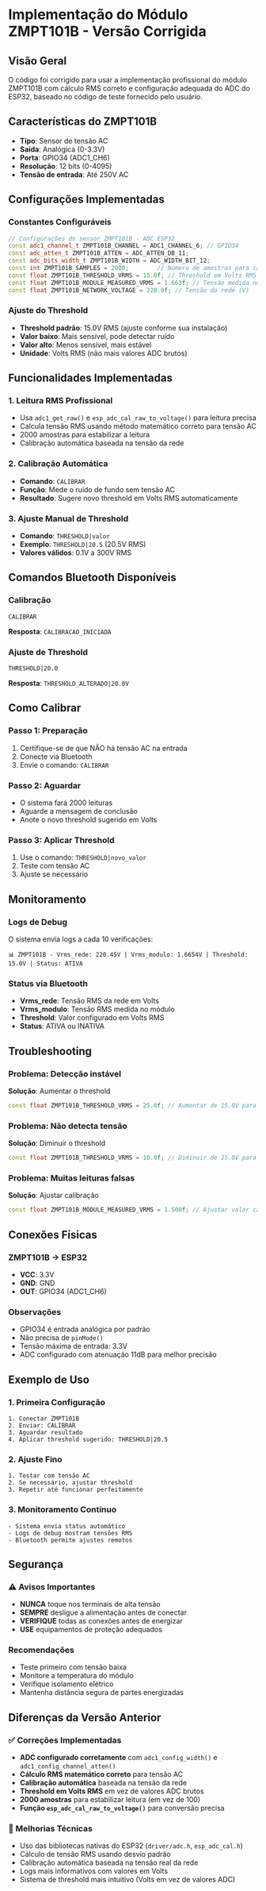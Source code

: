# Implementação do Módulo ZMPT101B - Versão Corrigida

## Visão Geral
O código foi corrigido para usar a implementação profissional do módulo ZMPT101B com cálculo RMS correto e configuração adequada do ADC do ESP32, baseado no código de teste fornecido pelo usuário.

## Características do ZMPT101B
- **Tipo**: Sensor de tensão AC
- **Saída**: Analógica (0-3.3V)
- **Porta**: GPIO34 (ADC1_CH6)
- **Resolução**: 12 bits (0-4095)
- **Tensão de entrada**: Até 250V AC

## Configurações Implementadas

### Constantes Configuráveis
```cpp
// Configurações do sensor ZMPT101B - ADC ESP32
const adc1_channel_t ZMPT101B_CHANNEL = ADC1_CHANNEL_6; // GPIO34
const adc_atten_t ZMPT101B_ATTEN = ADC_ATTEN_DB_11;
const adc_bits_width_t ZMPT101B_WIDTH = ADC_WIDTH_BIT_12;
const int ZMPT101B_SAMPLES = 2000;        // Número de amostras para cálculo RMS
const float ZMPT101B_THRESHOLD_VRMS = 15.0f; // Threshold em Volts RMS para detectar tensão AC
const float ZMPT101B_MODULE_MEASURED_VRMS = 1.663f; // Tensão medida no pino OUT (Vrms)
const float ZMPT101B_NETWORK_VOLTAGE = 220.0f; // Tensão da rede (V)
```

### Ajuste do Threshold
- **Threshold padrão**: 15.0V RMS (ajuste conforme sua instalação)
- **Valor baixo**: Mais sensível, pode detectar ruído
- **Valor alto**: Menos sensível, mais estável
- **Unidade**: Volts RMS (não mais valores ADC brutos)

## Funcionalidades Implementadas

### 1. Leitura RMS Profissional
- Usa `adc1_get_raw()` e `esp_adc_cal_raw_to_voltage()` para leitura precisa
- Calcula tensão RMS usando método matemático correto para tensão AC
- 2000 amostras para estabilizar a leitura
- Calibração automática baseada na tensão da rede

### 2. Calibração Automática
- **Comando**: `CALIBRAR`
- **Função**: Mede o ruído de fundo sem tensão AC
- **Resultado**: Sugere novo threshold em Volts RMS automaticamente

### 3. Ajuste Manual de Threshold
- **Comando**: `THRESHOLD|valor`
- **Exemplo**: `THRESHOLD|20.5` (20.5V RMS)
- **Valores válidos**: 0.1V a 300V RMS

## Comandos Bluetooth Disponíveis

### Calibração
```
CALIBRAR
```
**Resposta**: `CALIBRACAO_INICIADA`

### Ajuste de Threshold
```
THRESHOLD|20.0
```
**Resposta**: `THRESHOLD_ALTERADO|20.0V`

## Como Calibrar

### Passo 1: Preparação
1. Certifique-se de que NÃO há tensão AC na entrada
2. Conecte via Bluetooth
3. Envie o comando: `CALIBRAR`

### Passo 2: Aguardar
- O sistema fará 2000 leituras
- Aguarde a mensagem de conclusão
- Anote o novo threshold sugerido em Volts

### Passo 3: Aplicar Threshold
1. Use o comando: `THRESHOLD|novo_valor`
2. Teste com tensão AC
3. Ajuste se necessário

## Monitoramento

### Logs de Debug
O sistema envia logs a cada 10 verificações:
```
📊 ZMPT101B - Vrms_rede: 220.45V | Vrms_modulo: 1.6654V | Threshold: 15.0V | Status: ATIVA
```

### Status via Bluetooth
- **Vrms_rede**: Tensão RMS da rede em Volts
- **Vrms_modulo**: Tensão RMS medida no módulo
- **Threshold**: Valor configurado em Volts RMS
- **Status**: ATIVA ou INATIVA

## Troubleshooting

### Problema: Detecção instável
**Solução**: Aumentar o threshold
```cpp
const float ZMPT101B_THRESHOLD_VRMS = 25.0f; // Aumentar de 15.0V para 25.0V
```

### Problema: Não detecta tensão
**Solução**: Diminuir o threshold
```cpp
const float ZMPT101B_THRESHOLD_VRMS = 10.0f; // Diminuir de 15.0V para 10.0V
```

### Problema: Muitas leituras falsas
**Solução**: Ajustar calibração
```cpp
const float ZMPT101B_MODULE_MEASURED_VRMS = 1.500f; // Ajustar valor calibrado
```

## Conexões Físicas

### ZMPT101B → ESP32
- **VCC**: 3.3V
- **GND**: GND
- **OUT**: GPIO34 (ADC1_CH6)

### Observações
- GPIO34 é entrada analógica por padrão
- Não precisa de `pinMode()`
- Tensão máxima de entrada: 3.3V
- ADC configurado com atenuação 11dB para melhor precisão

## Exemplo de Uso

### 1. Primeira Configuração
```
1. Conectar ZMPT101B
2. Enviar: CALIBRAR
3. Aguardar resultado
4. Aplicar threshold sugerido: THRESHOLD|20.5
```

### 2. Ajuste Fino
```
1. Testar com tensão AC
2. Se necessário, ajustar threshold
3. Repetir até funcionar perfeitamente
```

### 3. Monitoramento Contínuo
```
- Sistema envia status automático
- Logs de debug mostram tensões RMS
- Bluetooth permite ajustes remotos
```

## Segurança

### ⚠️ Avisos Importantes
- **NUNCA** toque nos terminais de alta tensão
- **SEMPRE** desligue a alimentação antes de conectar
- **VERIFIQUE** todas as conexões antes de energizar
- **USE** equipamentos de proteção adequados

### Recomendações
- Teste primeiro com tensão baixa
- Monitore a temperatura do módulo
- Verifique isolamento elétrico
- Mantenha distância segura de partes energizadas

## Diferenças da Versão Anterior

### ✅ Correções Implementadas
- **ADC configurado corretamente** com `adc1_config_width()` e `adc1_config_channel_atten()`
- **Cálculo RMS matemático correto** para tensão AC
- **Calibração automática** baseada na tensão da rede
- **Threshold em Volts RMS** em vez de valores ADC brutos
- **2000 amostras** para estabilizar leitura (em vez de 100)
- **Função `esp_adc_cal_raw_to_voltage()`** para conversão precisa

### 🔧 Melhorias Técnicas
- Uso das bibliotecas nativas do ESP32 (`driver/adc.h`, `esp_adc_cal.h`)
- Cálculo de tensão RMS usando desvio padrão
- Calibração automática baseada na tensão real da rede
- Logs mais informativos com valores em Volts
- Sistema de threshold mais intuitivo (Volts em vez de valores ADC)
